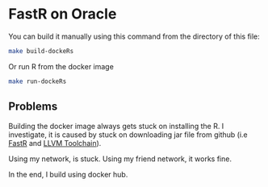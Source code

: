 # FastR on Oracle

You can build it manually using this command from the directory of this file:

```bash
make build-dockeRs
```

Or run R from the docker image

```bash
make run-dockeRs
```

## Problems

Building the docker image always gets stuck on installing the R. I investigate, it is caused by stuck on downloading jar file from github (i.e [FastR](https://github.com/oracle/fastr/releases/download/vm-19.3.0/r-installable-java8-linux-amd64-19.3.0.jar) and [LLVM Toolchain](https://github.com/graalvm/graalvm-ce-builds/releases/download/vm-19.3.0/llvm-toolchain-installable-java8-linux-amd64-19.3.0.jar)).

Using my network, is stuck. Using my friend network, it works fine.

In the end, I build using docker hub.
